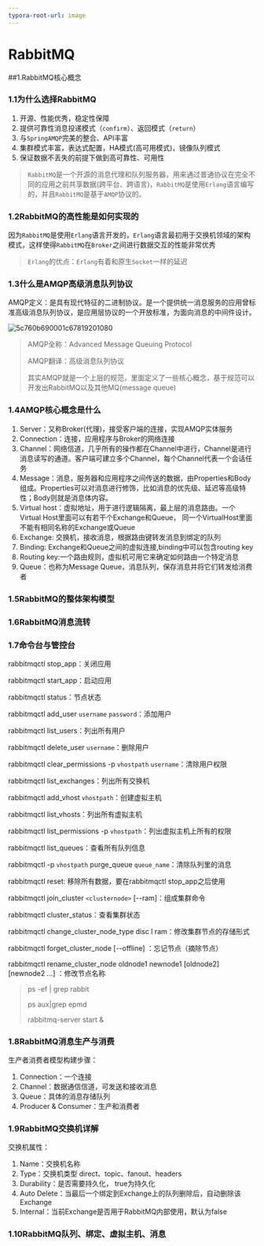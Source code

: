 ```yaml
---
typora-root-url: image
---
```


# RabbitMQ

##1.RabbitMQ核心概念

### 1.1为什么选择RabbitMQ

1. 开源、性能优秀，稳定性保障
2. 提供可靠性消息投递模式（`confirm`）、返回模式（`return`）
3. 与`SpringAMQP`完美的整合、API丰富
4. 集群模式丰富，表达式配置，HA模式(高可用模式)，镜像队列模式
5. 保证数据不丢失的前提下做到高可靠性、可用性

> `RabbitMQ`是一个开源的消息代理和队列服务器，用来通过普通协议在完全不同的应用之前共享数据(跨平台、跨语言)，`RabbitMQ`是使用`Erlang`语言编写的，并且`RabbitMQ`是基于`AMQP`协议的。

### 1.2RabbitMQ的高性能是如何实现的

因为`RabbitMQ`是使用`Erlang`语言开发的，`Erlang`语言最初用于交换机领域的架构模式，这样使得`RabbitMQ`在`Broker`之间进行数据交互的性能非常优秀

> `Erlang`的优点：`Erlang`有着和原生`Socket`一样的延迟

### 1.3什么是AMQP高级消息队列协议

AMQP定义：是具有现代特征的二进制协议。是一个提供统一消息服务的应用曾标准高级消息队列协议，是应用层协议的一个开放标准，为面向消息的中间件设计。



![5c760b690001c67819201080](/RabbitMQ/5c760b690001c67819201080.jpg)

>AMQP全称：Advanced Message Queuing Protocol
>
>AMQP翻译：高级消息队列协议
>
>其实AMQP就是一个上层的规范，里面定义了一些核心概念，基于规范可以开发出RabbitMQ以及其他MQ(message queue)

### 1.4AMQP核心概念是什么

1. Server：又称Broker(代理)，接受客户端的连接，实现AMQP实体服务
2. Connection：连接，应用程序与Broker的网络连接
3. Channel：网络信道，几乎所有的操作都在Channel中进行，Channel是进行消息读写的通道。客户端可建立多个Channel，每个Channel代表一个会话任务
4. Message：消息，服务器和应用程序之间传送的数据，由Properties和Body组成。Properties可以对消息进行修饰，比如消息的优先级、延迟等高级特性；Body则就是消息体内容。
5. Virtual host：虚拟地址，用于进行逻辑隔离，最上层的消息路由。一个Virtual Host里面可以有若干个Exchange和Queue，
   同一个VirtualHost里面不能有相同名称的Exchange或Queue
6. Exchange: 交换机，接收消息，根据路由键转发消息到绑定的队列
7. Binding: Exchange和Queue之间的虚拟连接,binding中可以包含routing key
8. Routing key:一个路由规则，虚拟机可用它来确定如何路由一个特定消息
9. Queue：也称为Message Queue，消息队列，保存消息并将它们转发给消费者

### 1.5RabbitMQ的整体架构模型

### 1.6RabbitMQ消息流转

### 1.7命令台与管控台

rabbitmqctl stop_app：关闭应用

rabbitmqctl start_app：启动应用

rabbitmqctl status：节点状态

rabbitmqctl add_user `username` `password`：添加用户

rabbitmqctl list_users：列出所有用户

rabbitmqctl delete_user `username`：删除用户

rabbitmqctl clear_permissions -p `vhostpath` `username`：清除用户权限

rabbitmqctl list_exchanges：列出所有交换机

rabbitmqctl add_vhost `vhostpath`：创建虚拟主机

rabbitmqctl list_vhosts：列出所有虚拟主机

rabbitmqctl list_permissions -p `vhostpath`：列出虚拟主机上所有的权限

rabbitmqctl list_queues：查看所有队列信息

rabbitmqctl -p `vhostpath` purge_queue `queue_name`：清除队列里的消息

rabbitmqctl reset: 移除所有数据，要在rabbitmqctl stop_app之后使用

rabbitmqctl join_cluster `<clusternode>` [--ram]：组成集群命令

rabbitmqctl cluster_status：查看集群状态

rabbitmqctl change_cluster_node_type disc l ram：修改集群节点的存储形式

rabbitmqctl forget_cluster_node [--offline] ：忘记节点（摘除节点）

rabbitmqctl rename_cluster_node oldnode1 newnode1 [oldnode2]
[newnode2 ...] ：修改节点名称

>  ps -ef | grep rabbit 
>
>  ps aux|grep epmd
>
> rabbitmq-server start &

### 1.8RabbitMQ消息生产与消费

生产者消费者模型构建步骤：

1. Connection：一个连接
2. Channel：数据通信信道，可发送和接收消息
3. Queue：具体的消息存储队列
4. Producer & Consumer：生产和消费者

### 1.9RabbitMQ交换机详解

交换机属性：

1. Name：交换机名称
2. Type：交换机类型 direct、topic、fanout、headers
3. Durability：是否需要持久化， true为持久化
4. Auto Delete：当最后一个绑定到Exchange上的队列删除后，自动删除该Exchange
5. Internal：当前Exchange是否用于RabbitMQ内部使用，默认为false



### 1.10RabbitMQ队列、绑定、虚拟主机、消息